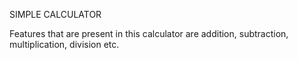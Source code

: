 SIMPLE CALCULATOR

Features that are present in this calculator are addition, subtraction, multiplication, division etc.


